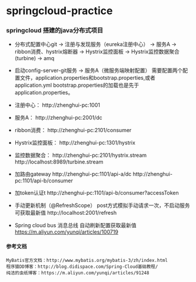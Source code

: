 # springcloud-practice
### springcloud 搭建的java分布式项目
- 分布式配置中心git -> 注册与发现服务（eureka注册中心） -> 服务A -> ribbon消费、hystrix熔断器 -> Hystrix监控面板 -> Hystrix监控数据聚合(turbine) -> amq
- 启动config-server-git服务 -> 服务A（微服务端映射配置）
  需要配置两个配置文件，application.properties和bootstrap.properties,或者application.yml
  bootstrap.properties的加载也是先于application.properties。

- 注册中心：
    http://zhenghui-pc:1001
- 服务A：
    http://zhenghui-pc:2001/dc
- ribbon消费：
    http://zhenghui-pc:2101/consumer
- Hystrix监控面板：
    http://zhenghui-pc:1301/hystrix
- 监控数据聚合：
    http://zhenghui-pc:2101/hystrix.stream
    http://localhost:8989/turbine.stream
- 加路由gateway
    http://zhenghui-pc:1101/api-a/dc
    http://zhenghui-pc:1101/api-b/consumer
- 加token认证t
    http://zhenghui-pc:1101/api-b/consumer?accessToken
- 手动更新机制（@RefreshScope） post方式模拟手动请求一次，不启动服务可获取最新值
    http://localhost:2001/refresh
- Spring cloud bus 消息总线 自动刷新配置获取最新值
    https://m.aliyun.com/yunqi/articles/100719


#### **参考文档**
    MyBatis官方文档：http://www.mybatis.org/mybatis-3/zh/index.html
    程序猿DD博客：http://blog.didispace.com/Spring-Cloud基础教程/
    纯洁的虫纸博客：https://m.aliyun.com/yunqi/articles/91248

